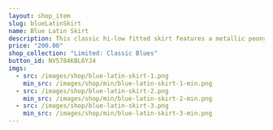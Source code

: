 ```yaml
---
layout: shop_item
slug: blueLatinSkirt
name: Blue Latin Skirt
description: This classic hi-low fitted skirt features a metallic peony print accent ruffle at the hem for the perfect amount of movement.
price: "200.00"
shop_collection: "Limited: Classic Blues"
button_id: NV5784KBL6YJ4
imgs:
  - src: /images/shop/blue-latin-skirt-1.png
    min_src: /images/shop/min/blue-latin-skirt-1-min.png
  - src: /images/shop/blue-latin-skirt-2.png
    min_src: /images/shop/min/blue-latin-skirt-2-min.png
  - src: /images/shop/blue-latin-skirt-3.png
    min_src: /images/shop/min/blue-latin-skirt-3-min.png
---
```

